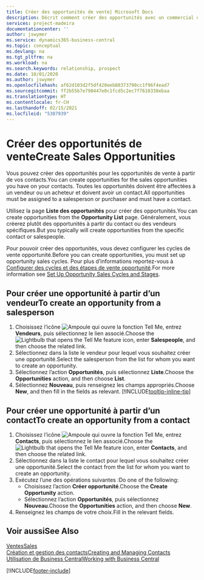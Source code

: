 ```yaml
---
title: Créer des opportunités de vente| Microsoft Docs
description: Décrit comment créer des opportunités avec un commercial ou un contact dans Business Central.
services: project-madeira
documentationcenter: ''
author: jswymer
ms.service: dynamics365-business-central
ms.topic: conceptual
ms.devlang: na
ms.tgt_pltfrm: na
ms.workload: na
ms.search.keywords: relationship, prospect
ms.date: 10/01/2020
ms.author: jswymer
ms.openlocfilehash: af62d103d2f5df420eeb80373790cc1f96f4ead7
ms.sourcegitcommit: ff2b55b7e790447e0c1fcd5c2ec7f7610338ebaa
ms.translationtype: HT
ms.contentlocale: fr-CH
ms.lasthandoff: 02/15/2021
ms.locfileid: "5387939"
---
```

# <a name="create-sales-opportunities"></a><span data-ttu-id="cf9c3-103">Créer des opportunités de vente</span><span class="sxs-lookup"><span data-stu-id="cf9c3-103">Create Sales Opportunities</span></span>
<span data-ttu-id="cf9c3-104">Vous pouvez créer des opportunités pour les opportunités de vente à partir de vos contacts.</span><span class="sxs-lookup"><span data-stu-id="cf9c3-104">You can create opportunities for the sales opportunities you have on your contacts.</span></span> <span data-ttu-id="cf9c3-105">Toutes les opportunités doivent être affectées à un vendeur ou un acheteur et doivent avoir un contact.</span><span class="sxs-lookup"><span data-stu-id="cf9c3-105">All opportunities must be assigned to a salesperson or purchaser and must have a contact.</span></span>

<span data-ttu-id="cf9c3-106">Utilisez la page **Liste des opportunités** pour créer des opportunités.</span><span class="sxs-lookup"><span data-stu-id="cf9c3-106">You can create opportunities from the **Opportunity List** page.</span></span> <span data-ttu-id="cf9c3-107">Généralement, vous créerez plutôt des opportunités à partir du contact ou des vendeurs spécifiques.</span><span class="sxs-lookup"><span data-stu-id="cf9c3-107">But you typically will create opportunities from the specific contact or salespeople.</span></span>

<span data-ttu-id="cf9c3-108">Pour pouvoir créer des opportunités, vous devez configurer les cycles de vente opportunité.</span><span class="sxs-lookup"><span data-stu-id="cf9c3-108">Before you can create opportunities, you must set up opportunity sales cycles.</span></span> <span data-ttu-id="cf9c3-109">Pour plus d’informations reportez-vous à [Configurer des cycles et des étapes de vente opportunité](marketing-how-setup-opportunity-sales-cycles-stages.md).</span><span class="sxs-lookup"><span data-stu-id="cf9c3-109">For more information see [Set Up Opportunity Sales Cycles and Stages](marketing-how-setup-opportunity-sales-cycles-stages.md).</span></span>

## <a name="to-create-an-opportunity-from-a-salesperson"></a><span data-ttu-id="cf9c3-110">Pour créer une opportunité à partir d’un vendeur</span><span class="sxs-lookup"><span data-stu-id="cf9c3-110">To create an opportunity from a salesperson</span></span>
1. <span data-ttu-id="cf9c3-111">Choisissez l’icône ![Ampoule qui ouvre la fonction Tell Me](media/ui-search/search_small.png "Dites-moi ce que vous voulez faire"), entrez **Vendeurs**, puis sélectionnez le lien associé.</span><span class="sxs-lookup"><span data-stu-id="cf9c3-111">Choose the ![Lightbulb that opens the Tell Me feature](media/ui-search/search_small.png "Tell me what you want to do") icon, enter **Salespeople**, and then choose the related link.</span></span>
2. <span data-ttu-id="cf9c3-112">Sélectionnez dans la liste le vendeur pour lequel vous souhaitez créer une opportunité.</span><span class="sxs-lookup"><span data-stu-id="cf9c3-112">Select the salesperson from the list for whom you want to create an opportunity.</span></span>
3. <span data-ttu-id="cf9c3-113">Sélectionnez l’action **Opportunités**, puis sélectionnez **Liste**.</span><span class="sxs-lookup"><span data-stu-id="cf9c3-113">Choose the **Opportunities** action, and then choose **List**.</span></span>
4. <span data-ttu-id="cf9c3-114">Sélectionnez **Nouveau**, puis renseignez les champs appropriés.</span><span class="sxs-lookup"><span data-stu-id="cf9c3-114">Choose **New**, and then fill in the fields as relevant.</span></span> [!INCLUDE[tooltip-inline-tip](includes/tooltip-inline-tip_md.md)]  



## <a name="to-create-an-opportunity-from-a-contact"></a><span data-ttu-id="cf9c3-115">Pour créer une opportunité à partir d’un contact</span><span class="sxs-lookup"><span data-stu-id="cf9c3-115">To create an opportunity from a contact</span></span>
1. <span data-ttu-id="cf9c3-116">Choisissez l’icône ![Ampoule qui ouvre la fonction Tell Me](media/ui-search/search_small.png "Dites-moi ce que vous voulez faire"), entrez **Contacts**, puis sélectionnez le lien associé.</span><span class="sxs-lookup"><span data-stu-id="cf9c3-116">Choose the ![Lightbulb that opens the Tell Me feature](media/ui-search/search_small.png "Tell me what you want to do") icon, enter **Contacts**, and then choose the related link.</span></span>
2. <span data-ttu-id="cf9c3-117">Sélectionnez dans la liste le contact pour lequel vous souhaitez créer une opportunité.</span><span class="sxs-lookup"><span data-stu-id="cf9c3-117">Select the contact from the list for whom you want to create an opportunity.</span></span>
3. <span data-ttu-id="cf9c3-118">Exécutez l’une des opérations suivantes :</span><span class="sxs-lookup"><span data-stu-id="cf9c3-118">Do one of the following:</span></span>
   * <span data-ttu-id="cf9c3-119">Choisissez l’action **Créer opportunité**.</span><span class="sxs-lookup"><span data-stu-id="cf9c3-119">Choose the **Create Opportunity** action.</span></span>
   * <span data-ttu-id="cf9c3-120">Sélectionnez l’action **Opportunités**, puis sélectionnez **Nouveau**.</span><span class="sxs-lookup"><span data-stu-id="cf9c3-120">Choose the  **Opportunities** action, and then choose **New**.</span></span>
4. <span data-ttu-id="cf9c3-121">Renseignez les champs de votre choix.</span><span class="sxs-lookup"><span data-stu-id="cf9c3-121">Fill in the relevant fields.</span></span>

## <a name="see-also"></a><span data-ttu-id="cf9c3-122">Voir aussi</span><span class="sxs-lookup"><span data-stu-id="cf9c3-122">See Also</span></span>
[<span data-ttu-id="cf9c3-123">Ventes</span><span class="sxs-lookup"><span data-stu-id="cf9c3-123">Sales</span></span>](sales-manage-sales.md)  
[<span data-ttu-id="cf9c3-124">Création et gestion des contacts</span><span class="sxs-lookup"><span data-stu-id="cf9c3-124">Creating and Managing Contacts</span></span>](marketing-contacts.md)  
[<span data-ttu-id="cf9c3-125">Utilisation de Business Central</span><span class="sxs-lookup"><span data-stu-id="cf9c3-125">Working with Business Central</span></span>](ui-work-product.md)


[!INCLUDE[footer-include](includes/footer-banner.md)]